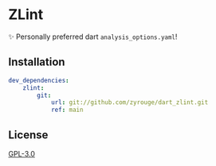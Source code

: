 # ZLint

✨ Personally preferred dart `analysis_options.yaml`!

## Installation

```yaml
dev_dependencies:
    zlint:
        git:
            url: git://github.com/zyrouge/dart_zlint.git
            ref: main
```

## License

[GPL-3.0](./LICENSE)